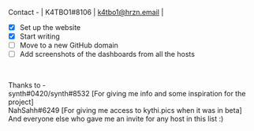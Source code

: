 Contact - | K4TBO1#8106 | k4tbo1@hrzn.email |


- [x] Set up the website
- [x] Start writing
- [ ] Move to a new GitHub domain
- [ ] Add screenshots of the dashboards from all the hosts
<br>

Thanks to - <br>
synth#0420/synth#8532 [For giving me info and some inspiration for the project] <br>
NahSahh#6249 [For giving me access to kythi.pics when it was in beta] <br>
And everyone else who gave me an invite for any host in this list :)
